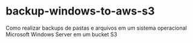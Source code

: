 # backup-windows-to-aws-s3
Como realizar backups de pastas e arquivos em um sistema operacional Microsoft Windows Server em um bucket S3
